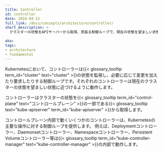 ```yaml
---
title: Controller
id: controller
date: 2018-04-12
full_link: /docs/concepts/architecture/controller/
short_description: >
  クラスターの状態をAPIサーバーから取得、見張る制御ループで、現在の状態を望ましい状態に移行するように更新します。

aka: 
tags:
- architecture
- fundamental
---
```

Kubernetesにおいて、コントローラーは{{< glossary_tooltip term_id="cluster" text="cluster" >}}の状態を監視し、必要に応じて変更を加えたり要求したりする制御ループです。それぞれのコントローラーは現在のクラスターの状態を望ましい状態に近づけるように動作します。

<!--more--> 

コントローラーはクラスターの状態を{{< glossary_tooltip term_id="control-plane" text="コントロールプレーン" >}}の一部である{{< glossary_tooltip text="kube-apiserver" term_id="kube-apiserver" >}}から取得します。

コントロールプレーン内部で動くいくつかのコントローラーは、Kubernetesの主要な操作に対する制御ループを提供します。
例えば、Deploymentコントローラー、Daemonsetコントローラー、Namespaceコントローラー、Persistent Volumeコントローラー等は{{< glossary_tooltip term_id="kube-controller-manager" text="kube-controller-manager" >}}の内部で動作します。
